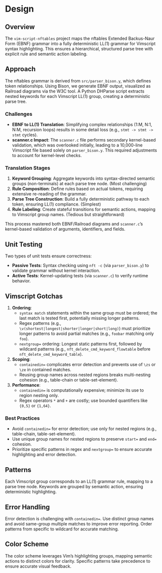 # Design

## Overview
The `vim-script-nftables` project maps the nftables Extended Backus-Naur Form (EBNF) grammar into a fully deterministic LL(1) grammar for Vimscript syntax highlighting. This ensures a hierarchical, structured parse tree with explicit rule and semantic action labeling.

## Approach
The nftables grammar is derived from `src/parser_bison.y`, which defines token relationships. Using Bison, we generate EBNF output, visualized as Railroad diagrams via the W3C tool. A Python DHParse script extracts nested keywords for each Vimscript LL(1) group, creating a deterministic parse tree.

### Challenges
- **EBNF to LL(1) Translation**: Simplifying complex relationships (1:M, N:1, N:M, recursion loops) results in some detail loss (e.g., `stmt -> stmt -> stmt` cycles).
- **scanner.c Impact**: The `scanner.c` file performs secondary kernel-based validation, which was overlooked initially, leading to a 10,000-line Vimscript file based solely on `parser_bison.y`. This required adjustments to account for kernel-level checks.

### Translation Stages
1. **Keyword Grouping**: Aggregate keywords into syntax-directed semantic groups (non-terminals) at each parse tree node. (Most challenging)
2. **Rule Composition**: Define rules based on actual tokens, requiring extensive re-reading of the grammar.
3. **Parse Tree Construction**: Build a fully deterministic pathway to each token, ensuring LL(1) compliance. (Simplest)
4. **Rule Labeling**: Create stateful transitions for semantic actions, mapping to Vimscript group names. (Tedious but straightforward)

This process mastered both EBNF/Railroad diagrams and `scanner.c`’s kernel-based validation of arguments, identifiers, and fields.

## Unit Testing
Two types of unit tests ensure correctness:
- **Passive Tests**: Syntax checking using `nft -c` (via `parser_bison.y`) to validate grammar without kernel interaction.
- **Active Tests**: Kernel-updating tests (via `scanner.c`) to verify runtime behavior.

## Vimscript Gotchas
1. **Ordering**:
   - `syntax match` statements within the same group must be ordered; the last match is tested first, potentially missing longer patterns.
   - Regex patterns (e.g., `\v(shortest|longest|shorter|longer|short|long)`) must prioritize longer patterns to avoid partial matches (e.g., `foobar` matching only `foo`).
   - `nextgroup=` ordering: Longest static patterns first, followed by wildcard patterns (e.g., `nft_delete_cmd_keyword_flowtable` before `nft_delete_cmd_keyword_table`).
2. **Scoping**:
   - `containedin=` complicates error detection and prevents use of `\zs` or `\ze` in contained matches.
   - Reusing group names across nested regions breaks multi-nesting cohesion (e.g., table-chain or table-set-element).
3. **Performance**:
   - `containedin=` is computationally expensive; minimize its use to region nesting only.
   - Regex operators `*` and `+` are costly; use bounded quantifiers like `{0,5}` or `{1,64}`.

### Best Practices
- Avoid `containedin=` for error detection; use only for nested regions (e.g., table-chain, table-set-element).
- Use unique group names for nested regions to preserve `start=` and `end=` cohesion.
- Prioritize specific patterns in regex and `nextgroup=` to ensure accurate highlighting and error detection.

## Patterns
Each Vimscript group corresponds to an LL(1) grammar rule, mapping to a parse tree node. Keywords are grouped by semantic action, ensuring deterministic highlighting.

## Error Handling
Error detection is challenging with `containedin=`. Use distinct group names and avoid same-group multiple matches to improve error reporting. Order patterns from specific to wildcard for accurate matching.

## Color Scheme
The color scheme leverages Vim’s highlighting groups, mapping semantic actions to distinct colors for clarity. Specific patterns take precedence to ensure accurate visual feedback.
